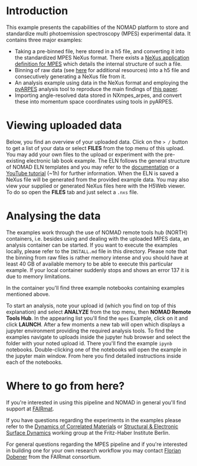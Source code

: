 # Introduction

This example presents the capabilities of the NOMAD platform to store and standardize multi photoemission spectroscopy (MPES) experimental data. It contains three major examples:

- Taking a pre-binned file, here stored in a h5 file, and converting it into the standardized MPES NeXus format. There exists a [NeXus application definition for MPES](https://manual.nexusformat.org/classes/contributed_definitions/NXmpes.html#nxmpes) which details the internal structure of such a file.
- Binning of raw data (see [here](https://www.nature.com/articles/s41597-020-00769-8) for additional resources) into a h5 file and consecutively generating a NeXus file from it.
- An analysis example using data in the NeXus format and employing the [pyARPES](https://github.com/chstan/arpes) analysis tool to reproduce the main findings of [this paper](https://arxiv.org/pdf/2107.07158.pdf).
- Importing angle-resolved data stored in NXmpes_arpes, and convert these into momentum space coordinates using tools in pyARPES.

# Viewing uploaded data

Below, you find an overview of your uploaded data.
Click on the `> /` button to get a list of your data or select **FILES** from the top menu of this upload.
You may add your own files to the upload or experiment with the pre-existing electronic lab book example.
The ELN follows the general structure of NOMAD ELN templates and you may refer to the [documentation](https://nomad-lab.eu/prod/v1/staging/docs/archive.html) or a [YouTube tutorial](https://youtu.be/o5ETHmGmnaI) (~1h)
for further information.
When the ELN is saved a NeXus file will be generated from the provided example data.
You may also view your supplied or generated NeXus files here with the H5Web viewer.
To do so open the **FILES** tab and just select a `.nxs` file.

# Analysing the data

The examples work through the use of NOMAD remote tools hub (NORTH) containers, i.e. besides using and dealing with the uploaded MPES data, an analysis container can be started. If you want to execute the examples locally, please refer to the `INSTALL.md` file in this directory.
Please note that the binning from raw files is rather memory intense and you should have at least 40 GB of available
memory to be able to execute this particular example.
If your local container suddenly stops and shows an error 137 it is due to memory limitations.

In the container you'll find three example notebooks containing examples mentioned above.

To start an analysis, note your upload id (which you find on top of this explanation) and select **ANALYZE** from the top menu, then **NOMAD Remote Tools Hub**.
In the appearing list you'll find the `mpes` Example, click on it and click **LAUNCH**.
After a few moments a new tab will open which displays a jupyter environment providing the required analysis tools.
To find the examples navigate to uploads inside the jupyter hub browser and select the folder with your noted upload id.
There you'll find the example `ipynb` notebooks.
Double-clicking one of the notebooks will open the example in the jupyter main window.
From here you find detailed instructions inside each of the notebooks.

# Where to go from here?

If you're interested in using this pipeline and NOMAD in general you'll find support at [FAIRmat](https://www.fairmat-nfdi.eu/fairmat/consortium).

If you have questions regarding the experiments in the examples please refer to the [Dynamics of Correlated Materials](https://pc.fhi-berlin.mpg.de/docm/) or [Structural & Electronic Surface Dynamics](https://pc.fhi-berlin.mpg.de/sesd/) working group at the Fritz-Haber Institute Berlin.

For general questions regarding the MPES pipeline and if you're interested in building one for your
own research workflow you may contact [Florian Dobener](https://www.fairmat-nfdi.eu/fairmat/fairmat_/fairmatteam) from the FAIRmat consortium.

